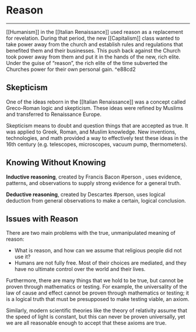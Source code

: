 # Reason
---

[[Humanism]] in the [[Italian Renaissance]] used reason as a replacement for revelation. During that period, the new [[Capitalism]] class wanted to take power away from the church and establish rules and regulations that benefited them and their businesses. This push back against the Church took power away from them and put it in the hands of the new, rich elite. Under the guise of “reason”, the rich elite of the time subverted the Churches power for their own personal gain. ^e88cd2

## Skepticism
One of the ideas reborn in the [[Italian Renaissance]] was a concept called Greco-Roman logic and skepticism. These ideas were refined by Muslims and transferred to Renaissance Europe.

Skepticism means to doubt and question things that are accepted as true. It was applied to Greek, Roman, and Muslim knowledge. New inventions, technologies, and math provided a way to effectively test these ideas in the 16th century (e.g. telescopes, microscopes, vacuum pump, thermometers).

## Knowing Without Knowing
**Inductive reasoning**, created by Francis Bacon #person , uses evidence, patterns, and observations to supply strong evidence for a general truth.

**Deductive reasoning**, created by Descartes #person, uses logical deduction from general observations to make a certain, logical conclusion.

## Issues with Reason
There are two main problems with the true, unmanipulated meaning of reason:
- What is reason, and how can we assume that religious people did not use it?
- Humans are not fully free. Most of their choices are mediated, and they have no ultimate control over the world and their lives.

Furthermore, there are many things that we hold to be true, but cannot be proven through mathematics or testing. For example, the universality of the law of cause and effect cannot be proven through mathematics or testing; it is a logical truth that must be presupposed to make testing viable, an axiom.

Similarly, modern scientific theories like the theory of relativity assume that the speed of light is constant, but this can never be proven universally, yet we are all reasonable enough to accept that these axioms are true.